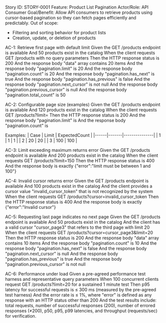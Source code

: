 Story ID: STORY-0001
Feature: Product List Pagination
Actor/Role: API Consumer
Goal/Benefit: Allow API consumers to retrieve products using cursor-based pagination so they can fetch pages efficiently and predictably.
Out of scope:
- Filtering and sorting behavior for product lists
- Creation, update, or deletion of products

AC-1: Retrieve first page with default limit
Given the GET /products endpoint is available
And 50 products exist in the catalog
When the client requests GET /products with no query parameters
Then the HTTP response status is 200
And the response body "data" array contains 20 items
And the response body "pagination.limit" is 20
And the response body "pagination.count" is 20
And the response body "pagination.has_next" is true
And the response body "pagination.has_previous" is false
And the response body "pagination.next_cursor" is not null
And the response body "pagination.previous_cursor" is null
And the response body "pagination.total_count" is 50

AC-2: Configurable page size (examples)
Given the GET /products endpoint is available
And 120 products exist in the catalog
When the client requests GET /products?limit=<Limit>
Then the HTTP response status is 200
And the response body "pagination.limit" is <Limit>
And the response body "pagination.count" is <ExpectedCount>

Examples:
| Case | Limit | ExpectedCount |
|------|-------|---------------|
| 1    | 1     | 1             |
| 2    | 20    | 20            |
| 3    | 100   | 100           |

AC-3: Limit exceeding maximum returns error
Given the GET /products endpoint is available
And 200 products exist in the catalog
When the client requests GET /products?limit=150
Then the HTTP response status is 400
And the response body is exactly {"error":"limit must be between 1 and 100"}

AC-4: Invalid cursor returns error
Given the GET /products endpoint is available
And 100 products exist in the catalog
And the client provides a cursor value "invalid_cursor_token" that is not recognized by the system
When the client requests GET /products?cursor=invalid_cursor_token
Then the HTTP response status is 400
And the response body is exactly {"error":"Invalid cursor"}

AC-5: Requesting last page indicates no next page
Given the GET /products endpoint is available
And 50 products exist in the catalog
And the client has a valid cursor "cursor_page3" that refers to the third page with limit 20
When the client requests GET /products?cursor=cursor_page3&limit=20
Then the HTTP response status is 200
And the response body "data" array contains 10 items
And the response body "pagination.count" is 10
And the response body "pagination.has_next" is false
And the response body "pagination.next_cursor" is null
And the response body "pagination.has_previous" is true
And the response body "pagination.previous_cursor" is not null

AC-6: Performance under load
Given a pre-agreed performance test harness and representative query parameters
When 100 concurrent clients request GET /products?limit=20 for a sustained 1 minute test
Then p95 latency for successful requests is ≤ 300 ms (measured by the pre-agreed test harness)
And the error rate is ≤ 1%, where "error" is defined as any response with an HTTP status other than 200
And the test results include: total requests, number of successful responses (200), number of errored responses (≠200), p50, p95, p99 latencies, and throughput (requests/sec) for verification.